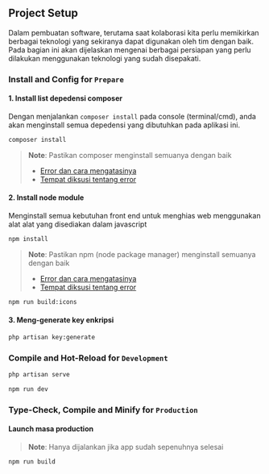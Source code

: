 ## Project Setup

Dalam pembuatan software, terutama saat kolaborasi kita perlu memikirkan berbagai teknologi yang sekiranya dapat digunakan oleh tim dengan baik. Pada bagian ini akan dijelaskan mengenai berbagai persiapan yang perlu dilakukan menggunakan teknologi yang sudah disepakati.

### Install and Config for `Prepare`
#### 1. Install list depedensi composer
Dengan menjalankan `composer install` pada console (terminal/cmd), anda akan menginstall semua depedensi yang dibutuhkan pada aplikasi ini.
```sh
composer install
```
> **Note**: Pastikan composer menginstall semuanya dengan baik
> - [Error dan cara mengatasinya](../errors/composer_install.md)
> - [Tempat diksusi tentang error](https://vitejs.dev/config/)

#### 2. Install node module
Menginstall semua kebutuhan front end untuk menghias web menggunakan alat alat yang disediakan dalam javascript

```sh
npm install
```
> **Note**: Pastikan npm (node package manager) menginstall semuanya dengan baik
> - [Error dan cara mengatasinya](../errors/npm_install.md)
> - [Tempat diksusi tentang error](https://vitejs.dev/config/)

```sh
npm run build:icons
```

#### 3. Meng-generate key enkripsi
```sh
php artisan key:generate
```

### Compile and Hot-Reload for `Development`

```sh
php artisan serve
```

```sh
npm run dev
```

### Type-Check, Compile and Minify for `Production`

#### Launch masa production

> **Note**: Hanya dijalankan jika app sudah sepenuhnya selesai
```sh
npm run build
```
